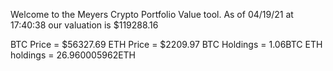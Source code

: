 Welcome to the Meyers Crypto Portfolio Value tool. 
As of 04/19/21 at 17:40:38 our valuation is $119288.16 

BTC Price = $56327.69
 ETH Price = $2209.97
BTC Holdings = 1.06BTC
 ETH holdings = 26.960005962ETH 

